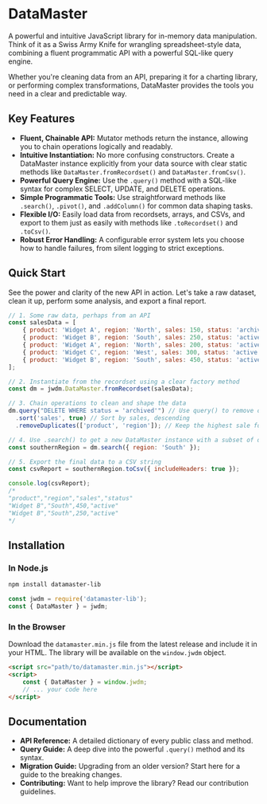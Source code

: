 # DataMaster

A powerful and intuitive JavaScript library for in-memory data manipulation. Think of it as a Swiss Army Knife for wrangling spreadsheet-style data, combining a fluent programmatic API with a powerful SQL-like query engine.

Whether you're cleaning data from an API, preparing it for a charting library, or performing complex transformations, DataMaster provides the tools you need in a clear and predictable way.

## Key Features

- **Fluent, Chainable API:** Mutator methods return the instance, allowing you to chain operations logically and readably.
- **Intuitive Instantiation:** No more confusing constructors. Create a DataMaster instance explicitly from your data source with clear static methods like `DataMaster.fromRecordset()` and `DataMaster.fromCsv()`.
- **Powerful Query Engine:** Use the `.query()` method with a SQL-like syntax for complex SELECT, UPDATE, and DELETE operations.
- **Simple Programmatic Tools:** Use straightforward methods like `.search()`, `.pivot()`, and `.addColumn()` for common data shaping tasks.
- **Flexible I/O:** Easily load data from recordsets, arrays, and CSVs, and export to them just as easily with methods like `.toRecordset()` and `.toCsv()`.
- **Robust Error Handling:** A configurable error system lets you choose how to handle failures, from silent logging to strict exceptions.

## Quick Start

See the power and clarity of the new API in action. Let's take a raw dataset, clean it up, perform some analysis, and export a final report.

```javascript
// 1. Some raw data, perhaps from an API
const salesData = [
    { product: 'Widget A', region: 'North', sales: 150, status: 'archived' },
    { product: 'Widget B', region: 'South', sales: 250, status: 'active' },
    { product: 'Widget A', region: 'North', sales: 200, status: 'active' },
    { product: 'Widget C', region: 'West', sales: 300, status: 'active' },
    { product: 'Widget B', region: 'South', sales: 450, status: 'active' },
];

// 2. Instantiate from the recordset using a clear factory method
const dm = jwdm.DataMaster.fromRecordset(salesData);

// 3. Chain operations to clean and shape the data
dm.query("DELETE WHERE status = 'archived'") // Use query() to remove old data
  .sort('sales', true) // Sort by sales, descending
  .removeDuplicates(['product', 'region']); // Keep the highest sale for each product/region

// 4. Use .search() to get a new DataMaster instance with a subset of data
const southernRegion = dm.search({ region: 'South' });

// 5. Export the final data to a CSV string
const csvReport = southernRegion.toCsv({ includeHeaders: true });

console.log(csvReport);
/*
"product","region","sales","status"
"Widget B","South",450,"active"
"Widget B","South",250,"active"
*/
```

## Installation

### In Node.js

```bash
npm install datamaster-lib
```

```javascript
const jwdm = require('datamaster-lib');
const { DataMaster } = jwdm;
```

### In the Browser

Download the `datamaster.min.js` file from the latest release and include it in your HTML. The library will be available on the `window.jwdm` object.

```html
<script src="path/to/datamaster.min.js"></script>
<script>
    const { DataMaster } = window.jwdm;
    // ... your code here
</script>
```

## Documentation

- **API Reference:** A detailed dictionary of every public class and method.
- **Query Guide:** A deep dive into the powerful `.query()` method and its syntax.
- **Migration Guide:** Upgrading from an older version? Start here for a guide to the breaking changes.
- **Contributing:** Want to help improve the library? Read our contribution guidelines.